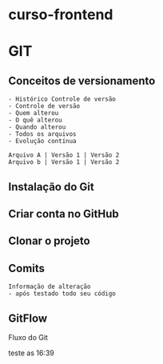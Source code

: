 # curso-frontend

#   GIT
##  Conceitos de versionamento
    - Histórico Controle de versão
    - Controle de versão
    - Quem alterou 
    - O quê alterou
    - Quando alterou
    - Todos os arquivos
    - Evolução contínua

    Arquivo A | Versão 1 | Versão 2
    Arquivo b | Versão 1 | Versão 2

## Instalação do Git
    
## Criar conta no GitHub
    
## Clonar o projeto
   
## Comits
    Informação de alteração
    - após testado todo seu código

## GitFlow
Fluxo do Git


teste as 16:39